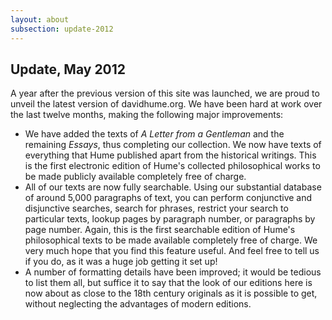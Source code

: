 ```yaml
---
layout: about
subsection: update-2012
---
```

## Update, May 2012

A year after the previous version of this site was launched, we are proud to unveil the latest version of davidhume.org. We have been hard at work over the last twelve months, making the following major improvements:

- We have added the texts of *A Letter from a Gentleman* and the remaining *Essays*, thus completing our collection. We now have texts of everything that Hume published apart from the historical writings. This is the first electronic edition of Hume's collected philosophical works to be made publicly available completely free of charge.
- All of our texts are now fully searchable. Using our substantial database of around 5,000 paragraphs of text, you can perform conjunctive and disjunctive searches, search for phrases, restrict your search to particular texts, lookup pages by paragraph number, or paragraphs by page number. Again, this is the first searchable edition of Hume's philosophical texts to be made available completely free of charge. We very much hope that you find this feature useful. And feel free to tell us if you do, as it was a huge job getting it set up!
- A number of formatting details have been improved; it would be tedious to list them all, but suffice it to say that the look of our editions here is now about as close to the 18th century originals as it is possible to get, without neglecting the advantages of modern editions.
